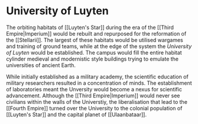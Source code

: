 # University of Luyten

The orbiting habitats of [[Luyten's Star]] during the era of the [[Third Empire|Imperium]] would be rebuilt and repurposed for the reformation of the [[Stellarii]]. The largest of these habitats would be utilised wargames and training of ground teams, while at the edge of the system the *University of Luyten* would be established. The campus would fill the entire habitat cylinder medieval and modernistic style buildings trying to emulate the universities of ancient Earth.   

While initially established as a military academy, the scientific education of military researchers resulted in a concentration of minds. The establishment of laboratories meant the Unversity would become a nexus for scientific advancement. Although the [[Third Empire|Imperium]] would never see civilians within the walls of the Universtiy, the liberalisation that lead to the [[Fourth Empire]] turned over the University to the colonial population of [[Luyten's Star]] and the capital planet of [[Ulaanbataar]].  
